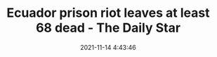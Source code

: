 ---
"title": "Ecuador prison riot leaves at least 68 dead - The Daily Star"
"date": "2021-11-14 4:43:46"
"feed_name": "GOOGLENEWSMINING"
"feed_website": "https://news.google.com/search?q=mining%2Bincident&hl=en-US&gl=US&ceid=US:en"
"feed_rss": "https://news.google.com/rss/search?q=mining%2Bincident&hl=en-US&gl=US&ceid=US:en"
"link": "https://www.thedailystar.net/news/world/news/ecuador-prison-riot-leaves-least-68-dead-2229566"
"source": "{'href': 'https://www.thedailystar.net', 'title': 'The Daily Star'}"
"file": "_posts/2021-1-1-5e24e2432f8f4373667740936c9d41cfb4adfa55.md"
"accident": "1"
"drilling": "0"
"dead": "68"
"injured": "0"
"arrested": "0"
"place": "ecuador"
"where": "unknown site"
"causes": "riot"
"place_uri": "http://en.wikipedia.org/wiki/Ecuador"
---
